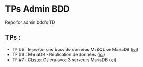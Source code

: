 # TPs Admin BDD

Repo for admin bdd's TD

## TPs :

- TP #5 : Importer une base de données MySQL en MariaDB ([ici](./TP5))
- TP #6 : MariaDB - Réplication de données ([ici](./TP6))
- TP #7 : Cluster Galera avec 3 serveurs MariaDB ([ici](./TP7))